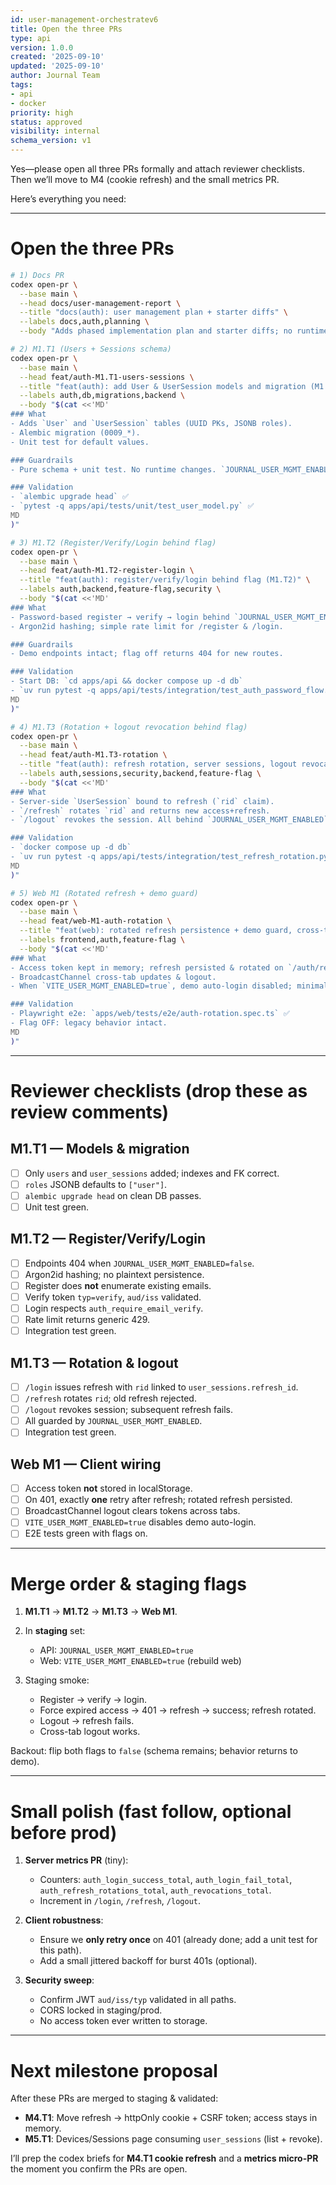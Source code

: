 ```yaml
---
id: user-management-orchestratev6
title: Open the three PRs
type: api
version: 1.0.0
created: '2025-09-10'
updated: '2025-09-10'
author: Journal Team
tags:
- api
- docker
priority: high
status: approved
visibility: internal
schema_version: v1
---
```


Yes—please open all three PRs formally and attach reviewer checklists. Then we’ll move to M4 (cookie refresh) and the small metrics PR.

Here’s everything you need:

---

# Open the three PRs

```bash
# 1) Docs PR
codex open-pr \
  --base main \
  --head docs/user-management-report \
  --title "docs(auth): user management plan + starter diffs" \
  --labels docs,auth,planning \
  --body "Adds phased implementation plan and starter diffs; no runtime changes."

# 2) M1.T1 (Users + Sessions schema)
codex open-pr \
  --base main \
  --head feat/auth-M1.T1-users-sessions \
  --title "feat(auth): add User & UserSession models and migration (M1.T1)" \
  --labels auth,db,migrations,backend \
  --body "$(cat <<'MD'
### What
- Adds `User` and `UserSession` tables (UUID PKs, JSONB roles).
- Alembic migration (0009_*).
- Unit test for default values.

### Guardrails
- Pure schema + unit test. No runtime changes. `JOURNAL_USER_MGMT_ENABLED=false`.

### Validation
- `alembic upgrade head` ✅
- `pytest -q apps/api/tests/unit/test_user_model.py` ✅
MD
)"

# 3) M1.T2 (Register/Verify/Login behind flag)
codex open-pr \
  --base main \
  --head feat/auth-M1.T2-register-login \
  --title "feat(auth): register/verify/login behind flag (M1.T2)" \
  --labels auth,backend,feature-flag,security \
  --body "$(cat <<'MD'
### What
- Password-based register → verify → login behind `JOURNAL_USER_MGMT_ENABLED`.
- Argon2id hashing; simple rate limit for /register & /login.

### Guardrails
- Demo endpoints intact; flag off returns 404 for new routes.

### Validation
- Start DB: `cd apps/api && docker compose up -d db`
- `uv run pytest -q apps/api/tests/integration/test_auth_password_flow.py` ✅
MD
)"

# 4) M1.T3 (Rotation + logout revocation behind flag)
codex open-pr \
  --base main \
  --head feat/auth-M1.T3-rotation \
  --title "feat(auth): refresh rotation, server sessions, logout revocation (M1.T3)" \
  --labels auth,sessions,security,backend,feature-flag \
  --body "$(cat <<'MD'
### What
- Server-side `UserSession` bound to refresh (`rid` claim).
- `/refresh` rotates `rid` and returns new access+refresh.
- `/logout` revokes the session. All behind `JOURNAL_USER_MGMT_ENABLED`.

### Validation
- `docker compose up -d db`
- `uv run pytest -q apps/api/tests/integration/test_refresh_rotation.py` ✅
MD
)"

# 5) Web M1 (Rotated refresh + demo guard)
codex open-pr \
  --base main \
  --head feat/web-M1-auth-rotation \
  --title "feat(web): rotated refresh persistence + demo guard, cross-tab sync (M1)" \
  --labels frontend,auth,feature-flag \
  --body "$(cat <<'MD'
### What
- Access token kept in memory; refresh persisted & rotated on `/auth/refresh`.
- BroadcastChannel cross-tab updates & logout.
- When `VITE_USER_MGMT_ENABLED=true`, demo auto-login disabled; minimal unauth state.

### Validation
- Playwright e2e: `apps/web/tests/e2e/auth-rotation.spec.ts` ✅
- Flag OFF: legacy behavior intact.
MD
)"
```

---

# Reviewer checklists (drop these as review comments)

## M1.T1 — Models & migration

* [ ] Only `users` and `user_sessions` added; indexes and FK correct.
* [ ] `roles` JSONB defaults to `["user"]`.
* [ ] `alembic upgrade head` on clean DB passes.
* [ ] Unit test green.

## M1.T2 — Register/Verify/Login

* [ ] Endpoints 404 when `JOURNAL_USER_MGMT_ENABLED=false`.
* [ ] Argon2id hashing; no plaintext persistence.
* [ ] Register does **not** enumerate existing emails.
* [ ] Verify token `typ=verify`, `aud/iss` validated.
* [ ] Login respects `auth_require_email_verify`.
* [ ] Rate limit returns generic 429.
* [ ] Integration test green.

## M1.T3 — Rotation & logout

* [ ] `/login` issues refresh with `rid` linked to `user_sessions.refresh_id`.
* [ ] `/refresh` rotates `rid`; old refresh rejected.
* [ ] `/logout` revokes session; subsequent refresh fails.
* [ ] All guarded by `JOURNAL_USER_MGMT_ENABLED`.
* [ ] Integration test green.

## Web M1 — Client wiring

* [ ] Access token **not** stored in localStorage.
* [ ] On 401, exactly **one** retry after refresh; rotated refresh persisted.
* [ ] BroadcastChannel logout clears tokens across tabs.
* [ ] `VITE_USER_MGMT_ENABLED=true` disables demo auto-login.
* [ ] E2E tests green with flags on.

---

# Merge order & staging flags

1. **M1.T1** → **M1.T2** → **M1.T3** → **Web M1**.
2. In **staging** set:

   * API: `JOURNAL_USER_MGMT_ENABLED=true`
   * Web: `VITE_USER_MGMT_ENABLED=true` (rebuild web)
3. Staging smoke:

   * Register → verify → login.
   * Force expired access → 401 → refresh → success; refresh rotated.
   * Logout → refresh fails.
   * Cross-tab logout works.

Backout: flip both flags to `false` (schema remains; behavior returns to demo).

---

# Small polish (fast follow, optional before prod)

1. **Server metrics PR** (tiny):

   * Counters: `auth_login_success_total`, `auth_login_fail_total`, `auth_refresh_rotations_total`, `auth_revocations_total`.
   * Increment in `/login`, `/refresh`, `/logout`.

2. **Client robustness**:

   * Ensure we **only retry once** on 401 (already done; add a unit test for this path).
   * Add a small jittered backoff for burst 401s (optional).

3. **Security sweep**:

   * Confirm JWT `aud/iss/typ` validated in all paths.
   * CORS locked in staging/prod.
   * No access token ever written to storage.

---

# Next milestone proposal

After these PRs are merged to staging & validated:

* **M4.T1**: Move refresh → httpOnly cookie + CSRF token; access stays in memory.
* **M5.T1**: Devices/Sessions page consuming `user_sessions` (list + revoke).

I’ll prep the codex briefs for **M4.T1 cookie refresh** and a **metrics micro-PR** the moment you confirm the PRs are open.

